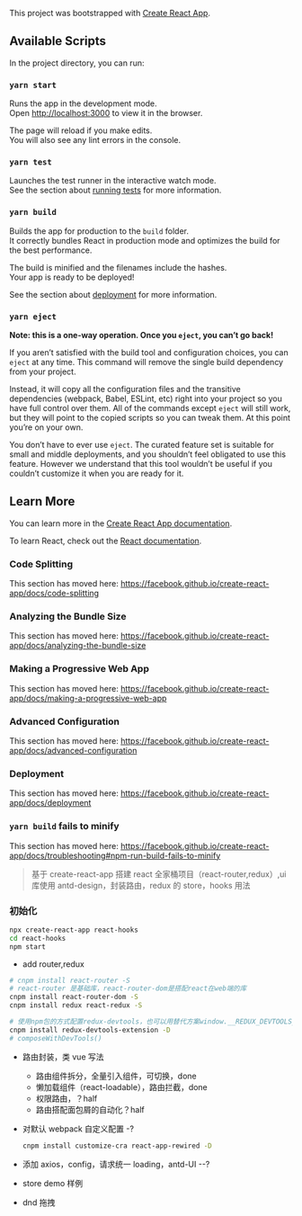 This project was bootstrapped with [Create React App](https://github.com/facebook/create-react-app).

## Available Scripts

In the project directory, you can run:

### `yarn start`

Runs the app in the development mode.<br />
Open [http://localhost:3000](http://localhost:3000) to view it in the browser.

The page will reload if you make edits.<br />
You will also see any lint errors in the console.

### `yarn test`

Launches the test runner in the interactive watch mode.<br />
See the section about [running tests](https://facebook.github.io/create-react-app/docs/running-tests) for more information.

### `yarn build`

Builds the app for production to the `build` folder.<br />
It correctly bundles React in production mode and optimizes the build for the best performance.

The build is minified and the filenames include the hashes.<br />
Your app is ready to be deployed!

See the section about [deployment](https://facebook.github.io/create-react-app/docs/deployment) for more information.

### `yarn eject`

**Note: this is a one-way operation. Once you `eject`, you can’t go back!**

If you aren’t satisfied with the build tool and configuration choices, you can `eject` at any time. This command will remove the single build dependency from your project.

Instead, it will copy all the configuration files and the transitive dependencies (webpack, Babel, ESLint, etc) right into your project so you have full control over them. All of the commands except `eject` will still work, but they will point to the copied scripts so you can tweak them. At this point you’re on your own.

You don’t have to ever use `eject`. The curated feature set is suitable for small and middle deployments, and you shouldn’t feel obligated to use this feature. However we understand that this tool wouldn’t be useful if you couldn’t customize it when you are ready for it.

## Learn More

You can learn more in the [Create React App documentation](https://facebook.github.io/create-react-app/docs/getting-started).

To learn React, check out the [React documentation](https://reactjs.org/).

### Code Splitting

This section has moved here: https://facebook.github.io/create-react-app/docs/code-splitting

### Analyzing the Bundle Size

This section has moved here: https://facebook.github.io/create-react-app/docs/analyzing-the-bundle-size

### Making a Progressive Web App

This section has moved here: https://facebook.github.io/create-react-app/docs/making-a-progressive-web-app

### Advanced Configuration

This section has moved here: https://facebook.github.io/create-react-app/docs/advanced-configuration

### Deployment

This section has moved here: https://facebook.github.io/create-react-app/docs/deployment

### `yarn build` fails to minify

This section has moved here: https://facebook.github.io/create-react-app/docs/troubleshooting#npm-run-build-fails-to-minify

> 基于 create-react-app 搭建 react 全家桶项目（react-router,redux）,ui 库使用 antd-design，封装路由，redux 的 store，hooks 用法

### 初始化

```sh
npx create-react-app react-hooks
cd react-hooks
npm start
```

- add router,redux

```sh
# cnpm install react-router -S
# react-router 是基础库，react-router-dom是搭配react在web端的库
cnpm install react-router-dom -S
cnpm install redux react-redux -S
```

```sh
# 使用npm包的方式配置redux-devtools，也可以用替代方案window.__REDUX_DEVTOOLS_EXTENSION__ && window.__REDUX_DEVTOOLS_EXTENSION__()
cnpm install redux-devtools-extension -D
# composeWithDevTools()
```

- 路由封装，类 vue 写法

  - 路由组件拆分，全量引入组件，可切换，done
  - 懒加载组件（react-loadable），路由拦截，done
  - 权限路由，？half
  - 路由搭配面包屑的自动化？half

- 对默认 webpack 自定义配置 -?

  ```sh
  cnpm install customize-cra react-app-rewired -D
  ```

- 添加 axios，config，请求统一 loading，antd-UI --?

- store demo 样例

- dnd 拖拽
